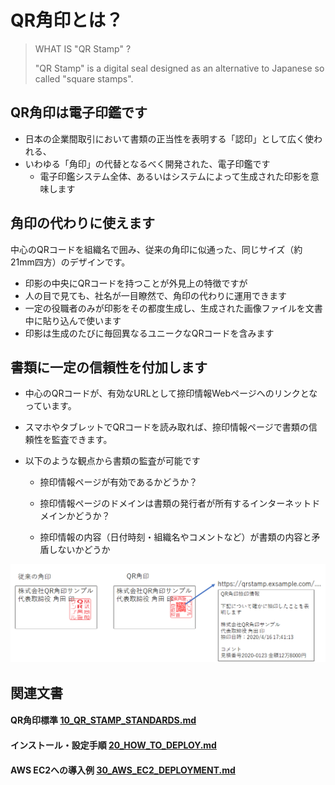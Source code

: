 # QR角印とは？

> WHAT IS "QR Stamp" ?
>
> "QR Stamp" is a digital seal designed as an alternative to Japanese so called "square stamps".



## QR角印は電子印鑑です

- 日本の企業間取引において書類の正当性を表明する「認印」として広く使われる、
- いわゆる「角印」の代替となるべく開発された、電子印鑑です
  - 電子印鑑システム全体、あるいはシステムによって生成された印影を意味します



## 角印の代わりに使えます

中心のQRコードを組織名で囲み、従来の角印に似通った、同じサイズ（約21mm四方）のデザインです。

- 印影の中央にQRコードを持つことが外見上の特徴ですが
- 人の目で見ても、社名が一目瞭然で、角印の代わりに運用できます
- 一定の役職者のみが印影をその都度生成し、生成された画像ファイルを文書中に貼り込んで使います
- 印影は生成のたびに毎回異なるユニークなQRコードを含みます



## 書類に一定の信頼性を付加します

- 中心のQRコードが、有効なURLとして捺印情報Webページへのリンクとなっています。

- スマホやタブレットでQRコードを読み取れば、捺印情報ページで書類の信頼性を監査できます。

- 以下のような観点から書類の監査が可能です

  - 捺印情報ページが有効であるかどうか？

  - 捺印情報ページのドメインは書類の発行者が所有するインターネットドメインかどうか？

  - 捺印情報の内容（日付時刻・組織名やコメントなど）が書類の内容と矛盾しないかどうか

    

![image-20200416175237167](docs/assets/README/image-20200416175237167.png)



## 関連文書

#### QR角印標準 [10_QR_STAMP_STANDARDS.md](./docs/10_QR_STAMP_DTANDARDS.md)

#### インストール・設定手順 [20_HOW_TO_DEPLOY.md](./docs/20_HOW_TO_DEPLOY.md)

#### AWS EC2への導入例 [30_AWS_EC2_DEPLOYMENT.md](./docs/30_AWS_EC2_DEPLOYMENT.md)



